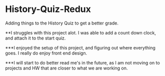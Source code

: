 # History-Quiz-Redux

Adding things to the History Quiz to get a better grade.

**I struggles with this project alot.  I was able to add a count down clock, and attach it to the start quiz.

***I enjoyed the setup of this project, and figuring out where everything goes.  I really do enjoy front end design.

***I will start to do better read me's in the future, as I am not moving on to projects and HW that are closer to what we are working on.